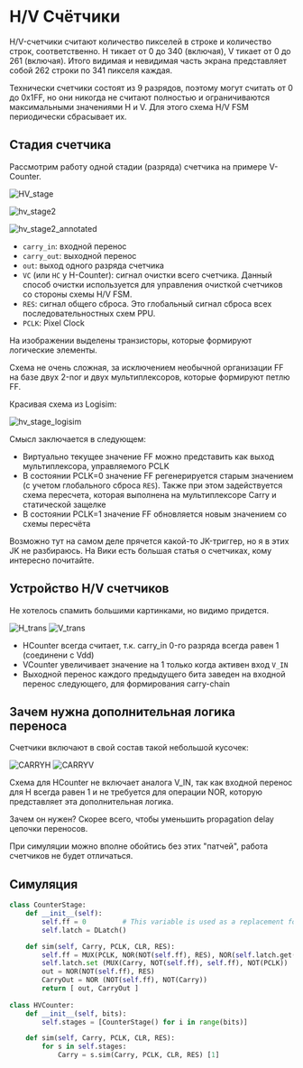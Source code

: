 # H/V Счётчики

H/V-счетчики считают количество пикселей в строке и количество строк, соответственно. H тикает от 0 до 340 (включая), V тикает от 0 до 261 (включая). Итого видимая и невидимая часть экрана представляет собой 262 строки по 341 пикселя каждая.

Технически счетчики состоят из 9 разрядов, поэтому могут считать от 0 до 0x1FF, но они никогда не считают полностью и ограничиваются максимальными значениями H и V. Для этого схема H/V FSM периодически сбрасывает их.

## Стадия счетчика

Рассмотрим работу одной стадии (разряда) счетчика на примере V-Counter.

![HV_stage](/BreakingNESWiki/imgstore/HV_stage.jpg)

![hv_stage2](/BreakingNESWiki/imgstore/hv_stage2.jpg)

![hv_stage2_annotated](/BreakingNESWiki/imgstore/hv_stage2_annotated.jpg)

- `carry_in`: входной перенос
- `carry_out`: выходной перенос
- `out`: выход одного разряда счетчика
- `VC` (или `HC` у H-Counter): сигнал очистки всего счетчика. Данный способ очистки используется для управления очисткой счетчиков со стороны схемы H/V FSM.
- `RES`: сигнал общего сброса. Это глобальный сигнал сброса всех последовательностных схем PPU.
- `PCLK`: Pixel Clock

На изображении выделены транзисторы, которые формируют логические элементы.

Схема не очень сложная, за исключением необычной организации FF на базе двух 2-nor и двух мультиплексоров, которые формируют петлю FF.

Красивая схема из Logisim:

![hv_stage_logisim](/BreakingNESWiki/imgstore/hv_stage_logisim.jpg)

Смысл заключается в следующем:
- Виртуально текущее значение FF можно представить как выход мультиплексора, управляемого PCLK
- В состоянии PCLK=0 значение FF регенерируется старым значением (с учетом глобального сброса `RES`). Также при этом задействуется схема пересчета, которая выполнена на мультиплексоре Carry и статической защелке
- В состоянии PCLK=1 значение FF обновляется новым значением со схемы пересчёта

Возможно тут на самом деле прячется какой-то JK-триггер, но я в этих JK не разбираюсь. На Вики есть большая статья о счетчиках, кому интересно почитайте.

## Устройство H/V счетчиков

Не хотелось спамить большими картинками, но видимо придется.

![H_trans](/BreakingNESWiki/imgstore/H_trans.jpg) ![V_trans](/BreakingNESWiki/imgstore/V_trans.jpg)

- HCounter всегда считает, т.к. carry_in 0-го разряда всегда равен 1 (соединени с Vdd)
- VCounter увеличивает значение на 1 только когда активен вход `V_IN`
- Выходной перенос каждого предыдущего бита заведен на входной перенос следующего, для формирования carry-chain

## Зачем нужна дополнительная логика переноса

Счетчики включают в свой состав такой небольшой кусочек:

![CARRYH](/BreakingNESWiki/imgstore/CARRYH.jpg) ![CARRYV](/BreakingNESWiki/imgstore/CARRYV.jpg)

Схема для HCounter не включает аналога V_IN, так как входной перенос для H всегда равен 1 и не требуется для операции NOR, которую представляет эта дополнительная логика.

Зачем он нужен? Скорее всего, чтобы уменьшить propagation delay цепочки переносов.

При симуляции можно вполне обойтись без этих "патчей", работа счетчиков не будет отличаться.

## Симуляция

```python
class CounterStage:
	def __init__(self):
		self.ff = 0 		# This variable is used as a replacement for the hybrid FF built on MUX
		self.latch = DLatch()		

	def sim(self, Carry, PCLK, CLR, RES):
		self.ff = MUX(PCLK, NOR(NOT(self.ff), RES), NOR(self.latch.get(), CLR))
		self.latch.set (MUX(Carry, NOT(self.ff), self.ff), NOT(PCLK))
		out = NOR(NOT(self.ff), RES)
		CarryOut = NOR (NOT(self.ff), NOT(Carry))
		return [ out, CarryOut ]
		
class HVCounter:
	def __init__(self, bits):
		self.stages = [CounterStage() for i in range(bits)]

	def sim(self, Carry, PCLK, CLR, RES):
		for s in self.stages:
			Carry = s.sim(Carry, PCLK, CLR, RES) [1]
```
